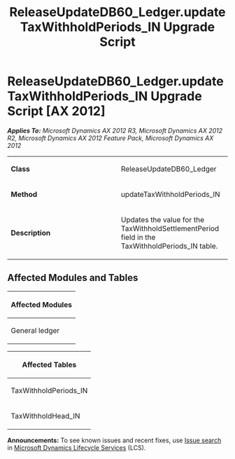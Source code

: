 ﻿---
title: ReleaseUpdateDB60_Ledger.updateTaxWithholdPeriods_IN Upgrade Script
TOCTitle: ReleaseUpdateDB60_Ledger.updateTaxWithholdPeriods_IN Upgrade Script
ms:assetid: 3aee1c54-0c18-0c3c-fbf9-22996a9146ba
ms:mtpsurl: https://msdn.microsoft.com/en-us/library/JJ685268(v=AX.60)
ms:contentKeyID: 49707720
ms.date: 05/18/2015
mtps_version: v=AX.60
---

# ReleaseUpdateDB60\_Ledger.updateTaxWithholdPeriods\_IN Upgrade Script [AX 2012]


_**Applies To:** Microsoft Dynamics AX 2012 R3, Microsoft Dynamics AX 2012 R2, Microsoft Dynamics AX 2012 Feature Pack, Microsoft Dynamics AX 2012_

<table>
<colgroup>
<col style="width: 50%" />
<col style="width: 50%" />
</colgroup>
<tbody>
<tr class="odd">
<td><p><strong>Class</strong></p></td>
<td><p>ReleaseUpdateDB60_Ledger</p></td>
</tr>
<tr class="even">
<td><p><strong>Method</strong></p></td>
<td><p>updateTaxWithholdPeriods_IN</p></td>
</tr>
<tr class="odd">
<td><p><strong>Description</strong></p></td>
<td><p>Updates the value for the TaxWithholdSettlementPeriod field in the TaxWithholdPeriods_IN table.</p></td>
</tr>
</tbody>
</table>


## Affected Modules and Tables

<table>
<colgroup>
<col style="width: 100%" />
</colgroup>
<thead>
<tr class="header">
<th><p>Affected Modules</p></th>
</tr>
</thead>
<tbody>
<tr class="odd">
<td><p>General ledger</p></td>
</tr>
</tbody>
</table>


<table>
<colgroup>
<col style="width: 100%" />
</colgroup>
<thead>
<tr class="header">
<th><p>Affected Tables</p></th>
</tr>
</thead>
<tbody>
<tr class="odd">
<td><p>TaxWithholdPeriods_IN</p></td>
</tr>
<tr class="even">
<td><p>TaxWithholdHead_IN</p></td>
</tr>
</tbody>
</table>

  
**Announcements:** To see known issues and recent fixes, use [Issue search](http://go.microsoft.com/fwlink/?linkid=389258) in [Microsoft Dynamics Lifecycle Services](http://go.microsoft.com/fwlink/?linkid=306505) (LCS).

